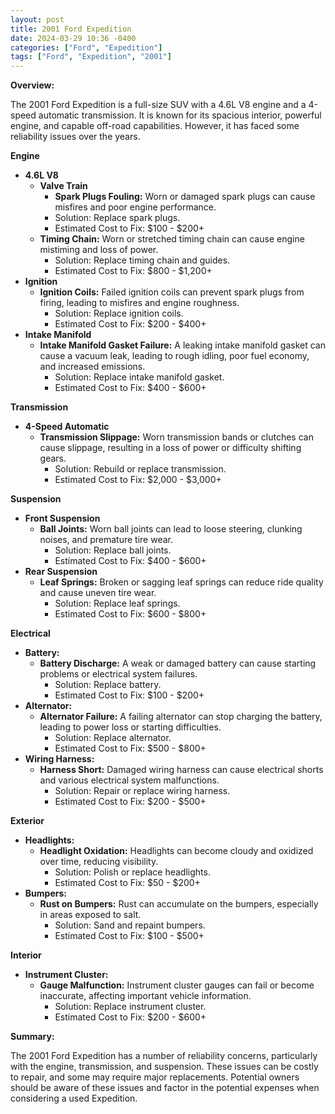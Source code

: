 ```yaml
---
layout: post
title: 2001 Ford Expedition
date: 2024-03-29 10:36 -0400
categories: ["Ford", "Expedition"]
tags: ["Ford", "Expedition", "2001"]
---
```

**Overview:**

The 2001 Ford Expedition is a full-size SUV with a 4.6L V8 engine and a 4-speed automatic transmission. It is known for its spacious interior, powerful engine, and capable off-road capabilities. However, it has faced some reliability issues over the years.

**Engine**

* **4.6L V8**
    * **Valve Train**
        * **Spark Plugs Fouling:** Worn or damaged spark plugs can cause misfires and poor engine performance.
        * Solution: Replace spark plugs.
        * Estimated Cost to Fix: $100 - $200+
    * **Timing Chain:** Worn or stretched timing chain can cause engine mistiming and loss of power.
        * Solution: Replace timing chain and guides.
        * Estimated Cost to Fix: $800 - $1,200+
* **Ignition**
    * **Ignition Coils:** Failed ignition coils can prevent spark plugs from firing, leading to misfires and engine roughness.
        * Solution: Replace ignition coils.
        * Estimated Cost to Fix: $200 - $400+
* **Intake Manifold**
    * **Intake Manifold Gasket Failure:** A leaking intake manifold gasket can cause a vacuum leak, leading to rough idling, poor fuel economy, and increased emissions.
        * Solution: Replace intake manifold gasket.
        * Estimated Cost to Fix: $400 - $600+

**Transmission**

* **4-Speed Automatic**
    * **Transmission Slippage:** Worn transmission bands or clutches can cause slippage, resulting in a loss of power or difficulty shifting gears.
        * Solution: Rebuild or replace transmission.
        * Estimated Cost to Fix: $2,000 - $3,000+

**Suspension**

* **Front Suspension**
    * **Ball Joints:** Worn ball joints can lead to loose steering, clunking noises, and premature tire wear.
        * Solution: Replace ball joints.
        * Estimated Cost to Fix: $400 - $600+
* **Rear Suspension**
    * **Leaf Springs:** Broken or sagging leaf springs can reduce ride quality and cause uneven tire wear.
        * Solution: Replace leaf springs.
        * Estimated Cost to Fix: $600 - $800+

**Electrical**

* **Battery:**
    * **Battery Discharge:** A weak or damaged battery can cause starting problems or electrical system failures.
        * Solution: Replace battery.
        * Estimated Cost to Fix: $100 - $200+
* **Alternator:**
    * **Alternator Failure:** A failing alternator can stop charging the battery, leading to power loss or starting difficulties.
        * Solution: Replace alternator.
        * Estimated Cost to Fix: $500 - $800+
* **Wiring Harness:**
    * **Harness Short:** Damaged wiring harness can cause electrical shorts and various electrical system malfunctions.
        * Solution: Repair or replace wiring harness.
        * Estimated Cost to Fix: $200 - $500+

**Exterior**

* **Headlights:**
    * **Headlight Oxidation:** Headlights can become cloudy and oxidized over time, reducing visibility.
        * Solution: Polish or replace headlights.
        * Estimated Cost to Fix: $50 - $200+
* **Bumpers:**
    * **Rust on Bumpers:** Rust can accumulate on the bumpers, especially in areas exposed to salt.
        * Solution: Sand and repaint bumpers.
        * Estimated Cost to Fix: $100 - $500+

**Interior**

* **Instrument Cluster:**
    * **Gauge Malfunction:** Instrument cluster gauges can fail or become inaccurate, affecting important vehicle information.
        * Solution: Replace instrument cluster.
        * Estimated Cost to Fix: $200 - $600+

**Summary:**

The 2001 Ford Expedition has a number of reliability concerns, particularly with the engine, transmission, and suspension. These issues can be costly to repair, and some may require major replacements. Potential owners should be aware of these issues and factor in the potential expenses when considering a used Expedition.

